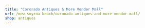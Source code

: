 ```yaml
---
title: "Coronado Antiques & More Vendor Mall"
url: /new-smyrna-beach/coronado-antiques-and-more-vendor-mall/
shop: antiques
---
```

